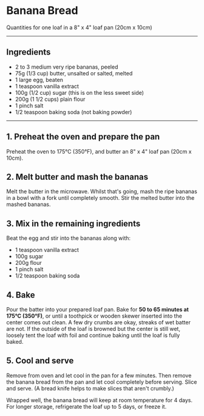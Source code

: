 # Banana Bread

Quantities for one loaf in a 8" x 4" loaf pan (20cm x 10cm)

---

## Ingredients

- 2 to 3 medium very ripe bananas, peeled
- 75g (1/3 cup) butter, unsalted or salted, melted
- 1 large egg, beaten
- 1 teaspoon vanilla extract
- 100g (1/2 cup) sugar (this is on the less sweet side)
- 200g (1 1/2 cups) plain flour
- 1 pinch salt
- 1/2 teaspoon baking soda (not baking powder)

---

## 1. Preheat the oven and prepare the pan

Preheat the oven to 175°C (350°F), and butter an 8" x 4" loaf pan (20cm x 10cm).

## 2. Melt butter and mash the bananas

Melt the butter in the microwave. Whilst that's going, mash the ripe bananas in
a bowl with a fork until completely smooth. Stir the melted butter into the
mashed bananas.

## 3. Mix in the remaining ingredients

Beat the egg and stir into the bananas along with:

- 1 teaspoon vanilla extract
- 100g sugar
- 200g flour
- 1 pinch salt
- 1/2 teaspoon baking soda

## 4. Bake

Pour the batter into your prepared loaf pan. Bake for **50 to 65 minutes at
175°C (350°F)**, or until a toothpick or wooden skewer inserted into the center
comes out clean. A few dry crumbs are okay, streaks of wet batter are not. If
the outside of the loaf is browned but the center is still wet, loosely tent the
loaf with foil and continue baking until the loaf is fully baked.

## 5. Cool and serve

Remove from oven and let cool in the pan for a few minutes. Then remove the
banana bread from the pan and let cool completely before serving. Slice and
serve. (A bread knife helps to make slices that aren't crumbly.)

Wrapped well, the banana bread will keep at room temperature for 4 days. For
longer storage, refrigerate the loaf up to 5 days, or freeze it.
